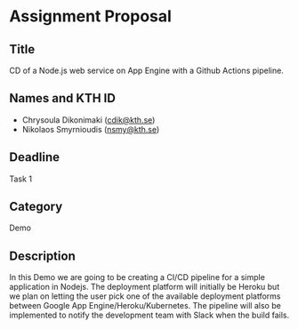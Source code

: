 # Assignment Proposal

## Title

CD of a Node.js web service on App Engine with a Github Actions pipeline.  

## Names and KTH ID
  - Chrysoula Dikonimaki (cdik@kth.se)
  - Nikolaos Smyrnioudis (nsmy@kth.se)

## Deadline

Task 1

## Category

Demo

## Description

In this Demo we are going to be creating a CI/CD pipeline for a simple
application in Nodejs. The deployment platform will initially be Heroku but we plan on letting the user
pick one of the available deployment platforms between Google App Engine/Heroku/Kubernetes. The pipeline
will also be implemented to notify the development team with Slack when the build fails.
